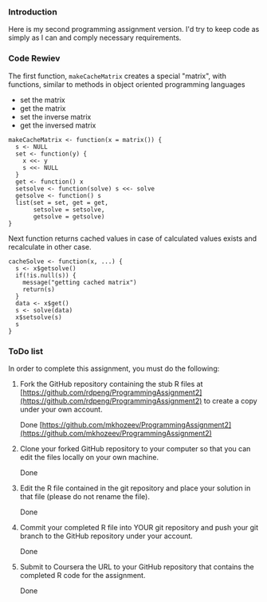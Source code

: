 ### Introduction

Here is my second programming assignment version. I'd try to keep
code as simply as I can and comply necessary requirements.

### Code Rewiev

The first function, `makeCacheMatrix` creates a special "matrix", 
with functions, similar to methods in object oriented programming
languages

* set the matrix
* get the matrix
* set the inverse matrix
* get the inversed matrix

<!-- -->

    makeCacheMatrix <- function(x = matrix()) {
      s <- NULL
      set <- function(y) {
        x <<- y
        s <<- NULL
      }
      get <- function() x
      setsolve <- function(solve) s <<- solve
      getsolve <- function() s
      list(set = set, get = get,
           setsolve = setsolve,
           getsolve = getsolve)
    }

Next function returns cached values in case of calculated values exists 
and recalculate in other case.

    cacheSolve <- function(x, ...) {
      s <- x$getsolve()
      if(!is.null(s)) {
        message("getting cached matrix")
        return(s)
      }
      data <- x$get()
      s <- solve(data)
      x$setsolve(s)
      s
    }

### ToDo list

In order to complete this assignment, you must do the following:

1.  Fork the GitHub repository containing the stub R files at
    [https://github.com/rdpeng/ProgrammingAssignment2](https://github.com/rdpeng/ProgrammingAssignment2)
    to create a copy under your own account.

    Done [https://github.com/mkhozeev/ProgrammingAssignment2](https://github.com/mkhozeev/ProgrammingAssignment2)
2.  Clone your forked GitHub repository to your computer so that you can
    edit the files locally on your own machine.
    
    Done
3.  Edit the R file contained in the git repository and place your
    solution in that file (please do not rename the file).
    
    Done
4.  Commit your completed R file into YOUR git repository and push your
    git branch to the GitHub repository under your account.
    
    Done
5.  Submit to Coursera the URL to your GitHub repository that contains
    the completed R code for the assignment.
    
    Done
